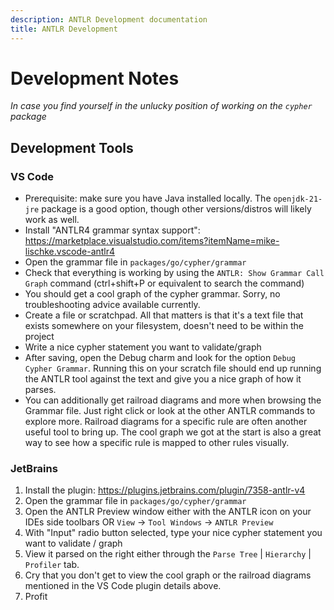 ```yaml
---
description: ANTLR Development documentation
title: ANTLR Development
---
```


# Development Notes
_In case you find yourself in the unlucky position of working on the `cypher` package_

## Development Tools
### VS Code
- Prerequisite: make sure you have Java installed locally. The `openjdk-21-jre` package is a good option, though other versions/distros will likely work as well.
- Install "ANTLR4 grammar syntax support": https://marketplace.visualstudio.com/items?itemName=mike-lischke.vscode-antlr4
- Open the grammar file in `packages/go/cypher/grammar`
- Check that everything is working by using the `ANTLR: Show Grammar Call Graph` command (ctrl+shift+P or equivalent to search the command)
- You should get a cool graph of the cypher grammar. Sorry, no troubleshooting advice available currently.
- Create a file or scratchpad. All that matters is that it's a text file that exists somewhere on your filesystem, doesn't need to be within the project
- Write a nice cypher statement you want to validate/graph
- After saving, open the Debug charm and look for the option `Debug Cypher Grammar`. Running this on your scratch file should end up running the ANTLR tool against the text and give you a nice graph of how it parses.
- You can additionally get railroad diagrams and more when browsing the Grammar file. Just right click or look at the other ANTLR commands to explore more. Railroad diagrams for a specific rule are often another useful tool to bring up. The cool graph we got at the start is also a great way to see how a specific rule is mapped to other rules visually.

### JetBrains
1. Install the plugin: https://plugins.jetbrains.com/plugin/7358-antlr-v4
2. Open the grammar file in `packages/go/cypher/grammar`
3. Open the ANTLR Preview window either with the ANTLR icon on your IDEs side toolbars OR `View` -> `Tool Windows` -> `ANTLR Preview`
4. With "Input" radio button selected, type your nice cypher statement you want to validate / graph
5. View it parsed on the right either through the `Parse Tree` | `Hierarchy` | `Profiler` tab.
6. Cry that you don't get to view the cool graph or the railroad diagrams mentioned in the VS Code plugin details above.
7. Profit